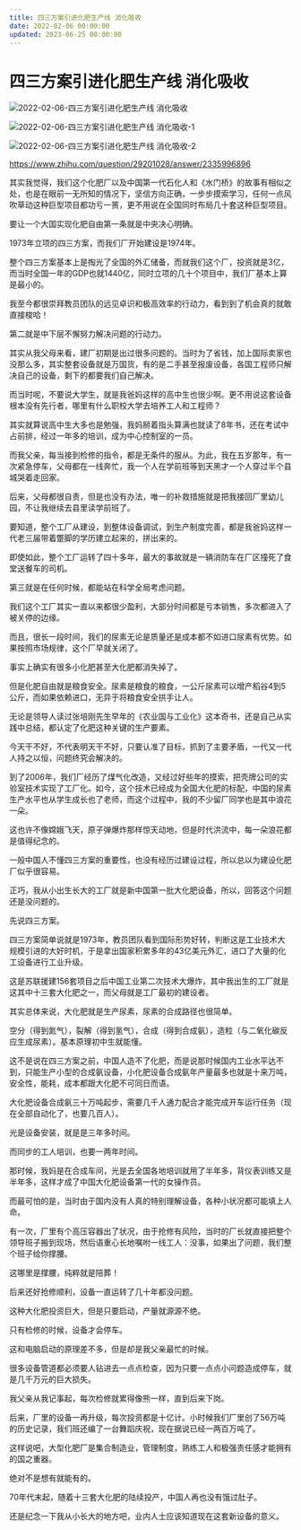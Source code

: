 ```yaml
---
title: 四三方案引进化肥生产线 消化吸收
date: 2022-02-06 00:00:00
updated: 2023-06-25 00:00:00
---
```


# 四三方案引进化肥生产线 消化吸收

![2022-02-06-四三方案引进化肥生产线 消化吸收](assets/2022-02-06-四三方案引进化肥生产线%20消化吸收.jpeg)

![2022-02-06-四三方案引进化肥生产线 消化吸收-1](assets/2022-02-06-四三方案引进化肥生产线%20消化吸收-1.jpeg)

![2022-02-06-四三方案引进化肥生产线 消化吸收-2](assets/2022-02-06-四三方案引进化肥生产线%20消化吸收-2.jpeg)

https://www.zhihu.com/question/29201028/answer/2335996896

其实我觉得，我们这个化肥厂以及中国第一代石化人和《水门桥》的故事有相似之处，也是在眼前一无所知的情况下，坚信方向正确，一步步摸索学习，任何一点风吹草动这种巨型项目都功亏一篑，更不用说在全国同时布局几十套这种巨型项目。

要让一个大国实现化肥自由第一条就是中央决心明确。

1973年立项的四三方案，而我们厂开始建设是1974年。

整个四三方案基本上是掏光了全国的外汇储备，而就我们这个厂，投资就是3亿，而当时全国一年的GDP也就1440亿，同时立项的几十个项目中，我们厂基本上算是最小的。

我至今都很崇拜教员团队的远见卓识和极高效率的行动力，看到到了机会真的就敢直接梭哈！

第二就是中下层不懈努力解决问题的行动力。

其实从我父母来看，建厂初期是出过很多问题的。当时为了省钱，加上国际卖家也没那么多，其实整套设备就是万国货，有的是二手甚至报废设备，各国工程师只解决自己的设备，剩下的都要我们自己解决。

而当时呢，不要说大学生，就是我爸妈这样的高中生也很少啊。更不用说这套设备根本没有先行者，哪里有什么职校大学去培养工人和工程师？

其实就算说高中生大多也是勉强，我妈掰着指头算满也就读了8年书，还在考试中占前排，经过一年多的培训，成为中心控制室的一员。

而我父亲，每当接到检修的指令，都是无条件的服从。为此，我在五岁那年，有一次紧急停车，父母都在一线奔忙，我一个人在学前班等到天黑才一个人穿过半个县城哭着走回家。

后来，父母都很自责，但是也没有办法，唯一的补救措施就是把我接回厂里幼儿园，不让我继续去县里读学前班了。

要知道，整个工厂从建设，到整体设备调试，到生产制度完善，都是我爸妈这样一代老三届带着蹩脚的学历建立起来的，拼出来的。

即使如此，整个工厂运转了四十多年，最大的事故就是一辆消防车在厂区撞死了食堂送餐车的司机。

第三就是在任何时候，都能站在科学全局考虑问题。

我们这个工厂其实一直以来都很少盈利，大部分时间都是亏本销售，多次都进入了被关停的边缘。

而且，很长一段时间，我们的尿素无论是质量还是成本都不如进口尿素有优势。如果按照市场规律，这个厂早就关闭了。

事实上确实有很多小化肥甚至大化肥都消失掉了。

但是化肥自由就是粮食安全。尿素是粮食的粮食，一公斤尿素可以增产稻谷4到5公斤，而如果依赖进口，无异于将粮食安全拱手让人。

无论是领导人读过张培刚先生早年的《农业国与工业化》这本奇书，还是自己从实践中总结，都认定了化肥这种关键的生产要素。

今天干不好，不代表明天干不好，只要认准了目标，抓到了主要矛盾，一代又一代人持之以恒，问题终究会解决的。

到了2006年，我们厂经历了煤气化改造，又经过好些年的摸索，把壳牌公司的实验室技术实现了工厂化。如今，这个技术已经成为全国大化肥的标配，中国的尿素生产水平也从学生成长也了老师，而这个过程中，我的不少留厂同学也是其中浪花一朵。

这也许不像嫦娥飞天，原子弹爆炸那样惊天动地，但是时代洪流中，每一朵浪花都是值得纪念的。

一般中国人不懂四三方案的重要性，也没有经历过建设过程，所以总以为建设化肥厂似乎很容易。

正巧，我从小出生长大的工厂就是新中国第一批大化肥设备，所以，回答这个问题还是没问题的。

先说四三方案。

四三方案简单说就是1973年，教员团队看到国际形势好转，判断这是工业技术大规模引进的大好时机，于是拿出国家积累多年的43亿美元外汇，进口了大量的化工设备进行工业升级。

这是苏联援建156套项目之后中国工业第二次技术大爆炸，其中我出生的工厂就是这其中十三套大化肥之一，而父母就是工厂最初的建设者。

其实总体来说，大化肥就是生产尿素，尿素的合成路径也很简单。

空分（得到氮气），裂解（得到氢气），合成（得到合成氨），造粒（与二氧化碳反应生成尿素）。基本原理初中生就能懂。

这不是说在四三方案之前，中国人造不了化肥，而是说那时候国内工业水平达不到，只能生产小型的合成氨设备，小化肥设备合成氨年产量最多也就是十来万吨，安全性，能耗，成本都跟大化肥不可同日而语。

大化肥设备合成氨三十万吨起步，需要几千人通力配合才能完成开车运行任务（现在全部自动化了，也要几百人）。

光是设备安装，就是是三年多时间。

而同步的工人培训，也要一两年时间。

那时候，我妈是在合成车间，光是去全国各地培训就用了半年多，背仪表训练又是半年多，这样才成了中国大化肥设备第一代的女操作员。

而最可怕的是，当时由于国内没有人真的特别理解设备，各种小状况都可能填上人命。

有一次，厂里有个高压容器出了状况，由于抢修有风险，当时的厂长就直接把整个领导班子搬到现场，然后语重心长地嘱咐一线工人：没事，如果出了问题，我们整个班子给你撑腰。

这哪里是撑腰，纯粹就是陪葬！

后来还好抢修顺利，设备一直运转了几十年都没问题。

这种大化肥投资巨大，但是只要启动，产量就源源不绝。

只有检修的时候，设备才会停车。

这和电脑启动的原理差不多，但是却是我父亲最忙的时候。

很多设备管道都必须要人钻进去一点点检查，因为只要一点点小问题造成停车，就是几千万元的巨大损失。

我父亲从我记事起，每次检修就累得像熊一样，直到后来下岗。

后来，厂里的设备一再升级，每次投资都是十亿计。小时候我们厂里创了56万吨的历史记录，我们班还编了一台舞蹈庆祝，现在据说已经一两百万吨了。

这样说吧，大型化肥厂是集合制造业，管理制度，熟练工人和极强责任感才能拥有的国之重器。

绝对不是想有就能有的。

70年代末起，随着十三套大化肥的陆续投产，中国人再也没有饿过肚子。

还是纪念一下我从小长大的地方吧，业内人士应该知道现在这套新设备的意义。
